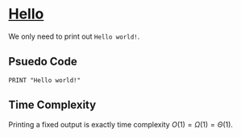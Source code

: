 # [Hello](https://open.kattis.com/problems/hello)

We only need to print out `Hello world!`. 

## Psuedo Code
```
PRINT "Hello world!"
```

## Time Complexity
Printing a fixed output is exactly time complexity $O(1) = \Omega(1) = \Theta(1)$.
